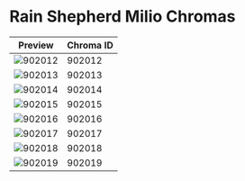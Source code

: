# Rain Shepherd Milio Chromas

| Preview | Chroma ID |
|---------|-----------|
| ![902012](https://raw.communitydragon.org/latest/plugins/rcp-be-lol-game-data/global/default/v1/champion-chroma-images/902/902012.png) | 902012 |
| ![902013](https://raw.communitydragon.org/latest/plugins/rcp-be-lol-game-data/global/default/v1/champion-chroma-images/902/902013.png) | 902013 |
| ![902014](https://raw.communitydragon.org/latest/plugins/rcp-be-lol-game-data/global/default/v1/champion-chroma-images/902/902014.png) | 902014 |
| ![902015](https://raw.communitydragon.org/latest/plugins/rcp-be-lol-game-data/global/default/v1/champion-chroma-images/902/902015.png) | 902015 |
| ![902016](https://raw.communitydragon.org/latest/plugins/rcp-be-lol-game-data/global/default/v1/champion-chroma-images/902/902016.png) | 902016 |
| ![902017](https://raw.communitydragon.org/latest/plugins/rcp-be-lol-game-data/global/default/v1/champion-chroma-images/902/902017.png) | 902017 |
| ![902018](https://raw.communitydragon.org/latest/plugins/rcp-be-lol-game-data/global/default/v1/champion-chroma-images/902/902018.png) | 902018 |
| ![902019](https://raw.communitydragon.org/latest/plugins/rcp-be-lol-game-data/global/default/v1/champion-chroma-images/902/902019.png) | 902019 |